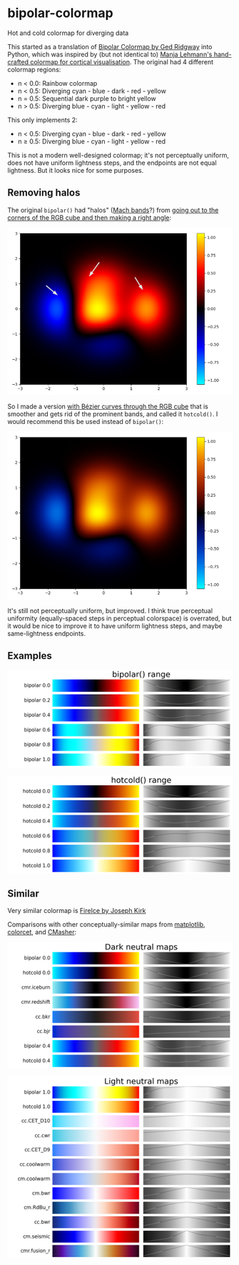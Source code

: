 # bipolar-colormap

Hot and cold colormap for diverging data

This started as a translation of [Bipolar Colormap by Ged Ridgway](http://www.mathworks.com/matlabcentral/fileexchange/26026) into Python, which was inspired by (but not identical to) [Manja Lehmann's hand-crafted colormap for cortical visualisation](https://doi.org/10.1016/j.neurobiolaging.2009.08.017).  The original had 4 different colormap regions:

* n < 0.0: Rainbow colormap
* n < 0.5: Diverging cyan - blue - dark - red - yellow
* n = 0.5: Sequential dark purple to bright yellow
* n > 0.5: Diverging blue - cyan - light - yellow - red

This only implements 2:

* n < 0.5: Diverging cyan - blue - dark - red - yellow
* n ≥ 0.5: Diverging blue - cyan - light - yellow - red

This is not a modern well-designed colormap; it's not perceptually uniform, does not have uniform lightness steps, and the endpoints are not equal lightness.  But it looks nice for some purposes.

## Removing halos

The original `bipolar()` had "halos" ([Mach bands](https://en.wikipedia.org/wiki/Mach_bands#In_computer_graphics)?) from [going out to the corners of the RGB cube and then making a right angle](https://flic.kr/p/dYGXSR):

![bipolar with halos marked by arrows](https://raw.githubusercontent.com/endolith/bipolar-colormap/master/examples/bipolar%20halos.png)

So I made a version [with Bézier curves through the RGB cube](https://flic.kr/p/e1bcFf) that is smoother and gets rid of the prominent bands, and called it `hotcold()`.  I would recommend this be used instead of `bipolar()`:

![hotcold with no halos](https://raw.githubusercontent.com/endolith/bipolar-colormap/master/examples/hotcold%20no%20halos.png)

It's still not perceptually uniform, but improved.  I think true perceptual uniformity (equally-spaced steps in perceptual colorspace) is overrated, but it would be nice to improve it to have uniform lightness steps, and maybe same-lightness endpoints.

## Examples

![bipolar colormaps of 0.0, 0.2, 0.4, 0.6, 0.8, 1.0 neutral](https://raw.githubusercontent.com/endolith/bipolar-colormap/master/examples/bipolar%20range.png)

![hotcold colormaps of 0.0, 0.2, 0.4, 0.6, 0.8, 1.0 neutral](https://raw.githubusercontent.com/endolith/bipolar-colormap/master/examples/hotcold%20range.png)

## Similar

Very similar colormap is [FireIce by Joseph Kirk](http://www.mathworks.com/matlabcentral/fileexchange/24870)

Comparisons with other conceptually-similar maps from [matplotlib](https://matplotlib.org/tutorials/colors/colormaps.html#diverging), [colorcet](https://colorcet.holoviz.org/#Samples), and [CMasher](https://cmasher.readthedocs.io/user/diverging.html):

![bipolar colormap vs iceburn, redshift, bkr, bjr](https://raw.githubusercontent.com/endolith/bipolar-colormap/master/examples/dark%20comparison.png)

![bipolar colormap vs CET_D10, cwr, CET_D9, coolwarm, bwr, RdBu, seismic, fusion](https://raw.githubusercontent.com/endolith/bipolar-colormap/master/examples/light%20comparison.png)
